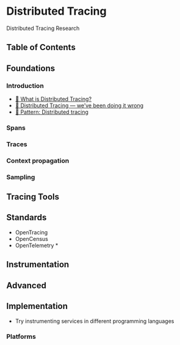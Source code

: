 # Distributed Tracing

Distributed Tracing Research

## Table of Contents

## Foundations
### Introduction
* [📝 What is Distributed Tracing?](https://aws.amazon.com/what-is/distributed-tracing/)
* [📝 Distributed Tracing — we’ve been doing it wrong](https://copyconstruct.medium.com/distributed-tracing-weve-been-doing-it-wrong-39fc92a857df)
* [📝 Pattern: Distributed tracing](https://microservices.io/patterns/observability/distributed-tracing.html)

### Spans

### Traces

### Context propagation

### Sampling

## Tracing Tools

## Standards
* OpenTracing
* OpenCensus
* OpenTelemetry *
  

## Instrumentation

## Advanced

## Implementation
* Try instrumenting services in different programming languages

### Platforms
